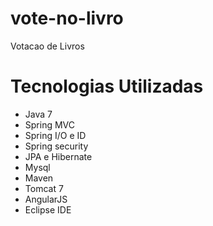 vote-no-livro
=============

Votacao de Livros

# Tecnologias Utilizadas
  - Java 7
  - Spring MVC
  - Spring I/O e ID
  - Spring security
  - JPA e Hibernate
  - Mysql
  - Maven
  - Tomcat 7
  - AngularJS
  - Eclipse IDE 
